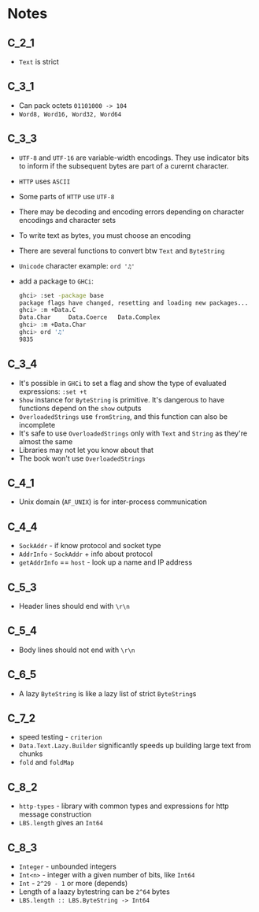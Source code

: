 # Notes

## C_2_1

- `Text` is strict

## C_3_1

- Can pack octets `01101000 -> 104`
- `Word8, Word16, Word32, Word64`

## C_3_3

- `UTF-8` and `UTF-16` are variable-width encodings. They use indicator bits to inform if the subsequent bytes are part of a curernt character.
- `HTTP` uses `ASCII`
- Some parts of `HTTP` use `UTF-8`
- There may be decoding and encoding errors depending on character encodings and character sets
- To write text as bytes, you must choose an encoding
- There are several functions to convert btw `Text` and `ByteString`
- `Unicode` character example: `ord '♫'`
- add a package to `GHCi`:

    ```sh
    ghci> :set -package base
    package flags have changed, resetting and loading new packages...
    ghci> :m +Data.C
    Data.Char     Data.Coerce   Data.Complex
    ghci> :m +Data.Char
    ghci> ord '♫'
    9835
    ```

## C_3_4

- It's possible in `GHCi` to set a flag and show the type of evaluated expressions: `:set +t`
- `Show` instance for `ByteString` is primitive. It's dangerous to have functions depend on the `show` outputs
- `OverloadedStrings` use `fromString`, and this function can also be incomplete
- It's safe to use `OverloadedStrings` only with `Text` and `String` as they're almost the same
- Libraries may not let you know about that
- The book won't use `OverloadedStrings`

## C_4_1

- Unix domain (`AF_UNIX`) is for inter-process communication

## C_4_4

- `SockAddr` - if know protocol and socket type
- `AddrInfo` - `SockAddr` + info about protocol
- `getAddrInfo` == `host` - look up a name and IP address

## C_5_3

- Header lines should end with `\r\n`

## C_5_4

- Body lines should not end with `\r\n`

## C_6_5

- A lazy `ByteString` is like a lazy list of strict `ByteString`s

## C_7_2

- speed testing - `criterion`
- `Data.Text.Lazy.Builder` significantly speeds up building large text from chunks
- `fold` and `foldMap`

## C_8_2

- `http-types` - library with common types and expressions for http message construction
- `LBS.length` gives an `Int64`

## C_8_3

- `Integer` - unbounded integers
- `Int<n>` - integer with a given number of bits, like `Int64`
- `Int` - `2^29 - 1` or more (depends)
- Length of a laazy bytestring can be `2^64` bytes
- `LBS.length :: LBS.ByteString -> Int64`

